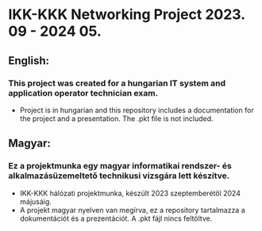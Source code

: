 # IKK-KKK Networking Project 2023. 09 - 2024 05.
## English:
### This project was created for a hungarian IT system and application operator technician exam. 
  - Project is in hungarian and this repository includes a documentation for the project and a presentation. The .pkt file is not included.

## Magyar:
### Ez a projektmunka egy magyar informatikai rendszer- és alkalmazásüzemeltető technikusi vizsgára lett készítve.
  - IKK-KKK hálózati projektmunka, készült 2023 szeptemberétől 2024 májusáig.
  - A projekt magyar nyelven van megírva, ez a repository tartalmazza a dokumentációt és a prezentációt. A .pkt fájl nincs feltöltve.

